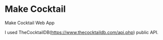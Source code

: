 # Make Cocktail
 Make Cocktail Web App
 
 I used TheCocktailDB(https://www.thecocktaildb.com/api.php) public API.
